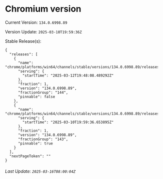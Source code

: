 # Chromium version

Current Version: `134.0.6998.89`

Version Update: `2025-03-10T19:59:36Z`

Stable Release(s):
```
{
  "releases": [
    {
      "name": "chrome/platforms/win64/channels/stable/versions/134.0.6998.89/releases/1741808888",
      "serving": {
        "startTime": "2025-03-12T19:48:08.489292Z"
      },
      "fraction": 1,
      "version": "134.0.6998.89",
      "fractionGroup": "144",
      "pinnable": false
    },
    {
      "name": "chrome/platforms/win64/channels/stable/versions/134.0.6998.89/releases/1741636776",
      "serving": {
        "startTime": "2025-03-10T19:59:36.653895Z"
      },
      "fraction": 1,
      "version": "134.0.6998.89",
      "fractionGroup": "143",
      "pinnable": true
    }
  ],
  "nextPageToken": ""
}
```

###### Last Update: `2025-03-16T08:00:04Z`
        